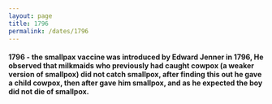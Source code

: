 ```yaml
---
layout: page
title: 1796
permalink: /dates/1796
---
```


#### 1796 - the smallpax vaccine was introduced by Edward Jenner in 1796, He observed that milkmaids who previously had caught cowpox (a weaker version of smallpox) did not catch smallpox, after finding this out he gave a child cowpox, then after gave him smallpox, and as he expected the boy did not die of smallpox.
